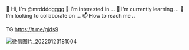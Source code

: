 👋 Hi, I’m @mrddddgggg
👀 I’m interested in ...
🌱 I’m currently learning ...
💞️ I’m looking to collaborate on ...
📫 How to reach me ..

TG:https://t.me/gjds9





![微信图片_20220123181004](https://user-images.githubusercontent.com/94060932/150673806-66451600-5419-47f4-998a-3b5ad579a3f1.jpg)
